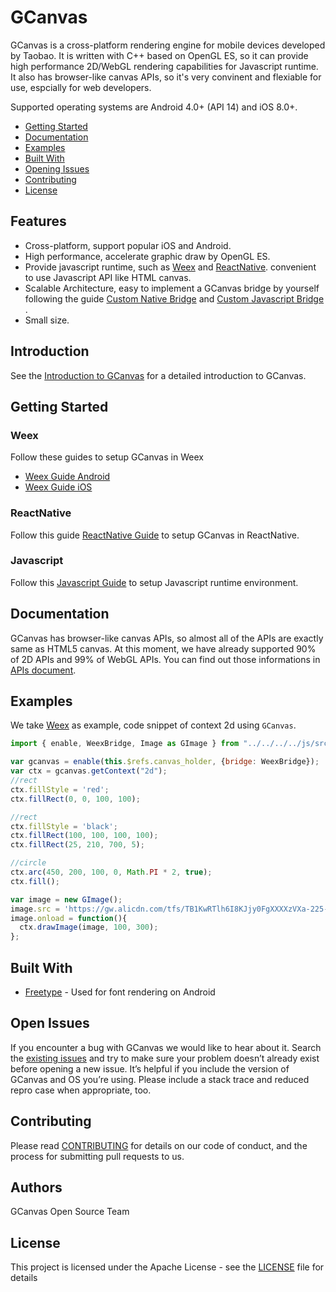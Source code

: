 # GCanvas

GCanvas is a cross-platform rendering engine for mobile devices developed by Taobao. It is written with C++ based on OpenGL ES,  so it can provide high performance 2D/WebGL rendering capabilities for Javascript runtime. It also  has browser-like canvas APIs, so it's very convinent and flexiable for use, espcially for web developers.

Supported operating systems are Android 4.0+ (API 14) and  iOS 8.0+.

- [Getting Started](#getting-started)
- [Documentation](#documentation)
- [Examples](#examples)
- [Built With](#build-with)
- [Opening Issues](#opening-issues)
- [Contributing](#contributing)
- [License](#license)

## Features
- Cross-platform, support popular iOS and Android.
- High performance, accelerate graphic draw by OpenGL ES.
- Provide javascript runtime,  such as [Weex](https://github.com/apache/incubator-weex) and [ReactNative](https://github.com/facebook/react-native/).  convenient to use Javascript API like HTML canvas.
- Scalable Architecture, easy to implement a GCanvas bridge by yourself following the guide [Custom Native Bridge](./docs/Guide_Custom_GCanvas_Bridge.md) and [Custom Javascript Bridge](./docs/Guide_JS_Use.md) .
- Small size.


## Introduction

See the  [Introduction to GCanvas](./docs/An_Introduction_to_GCanvas.md) for a detailed  introduction to GCanvas.

## Getting Started

### Weex
Follow these guides to setup GCanvas in Weex
* [Weex Guide Android](./docs/Guide_Android_Setup_Weex.md)
* [Weex Guide iOS](./docs/Guide_iOS_Setup_Weex.md)

### ReactNative
Follow this guide [ReactNative Guide](./docs/Guide_Setup_ReactNative.md)  to setup GCanvas in ReactNative.

### Javascript
Follow this [Javascript Guide](./docs/Guide_JS_Use.md) to setup Javascript runtime environment.


## Documentation

GCanvas has browser-like canvas APIs, so almost all of the APIs are exactly same as HTML5 canvas. At this moment, we have already supported 90% of 2D APIs and 99% of WebGL APIs. You can find out those informations in [APIs document](./docs/APIs.md).

## Examples
We take [Weex](https://github.com/apache/incubator-weex) as example, code snippet of context 2d using `GCanvas`.
```javascript
import { enable, WeexBridge, Image as GImage } from "../../../../js/src/index.js";

var gcanvas = enable(this.$refs.canvas_holder, {bridge: WeexBridge});
var ctx = gcanvas.getContext("2d");
//rect
ctx.fillStyle = 'red';
ctx.fillRect(0, 0, 100, 100);

//rect
ctx.fillStyle = 'black';
ctx.fillRect(100, 100, 100, 100);
ctx.fillRect(25, 210, 700, 5);

//circle
ctx.arc(450, 200, 100, 0, Math.PI * 2, true);
ctx.fill();

var image = new GImage();
image.src = 'https://gw.alicdn.com/tfs/TB1KwRTlh6I8KJjy0FgXXXXzVXa-225-75.png';
image.onload = function(){
  ctx.drawImage(image, 100, 300);
};
```

## Built With

* [Freetype](https://www.freetype.org/) - Used for font rendering on Android


## Open Issues
If you encounter a bug with GCanvas we would like to hear about it. Search the [existing issues]() and try to make sure your problem doesn’t already exist before opening a new issue. It’s helpful if you include the version of GCanvas  and OS you’re using. Please include a stack trace and reduced repro case when appropriate, too.

## Contributing

Please read [CONTRIBUTING](./docs/Contributing.md) for details on our code of conduct, and the process for submitting pull requests to us.

## Authors

GCanvas Open Source Team


## License

This project is licensed under the Apache License - see the [LICENSE](./docs/LICENSE.md) file for details
